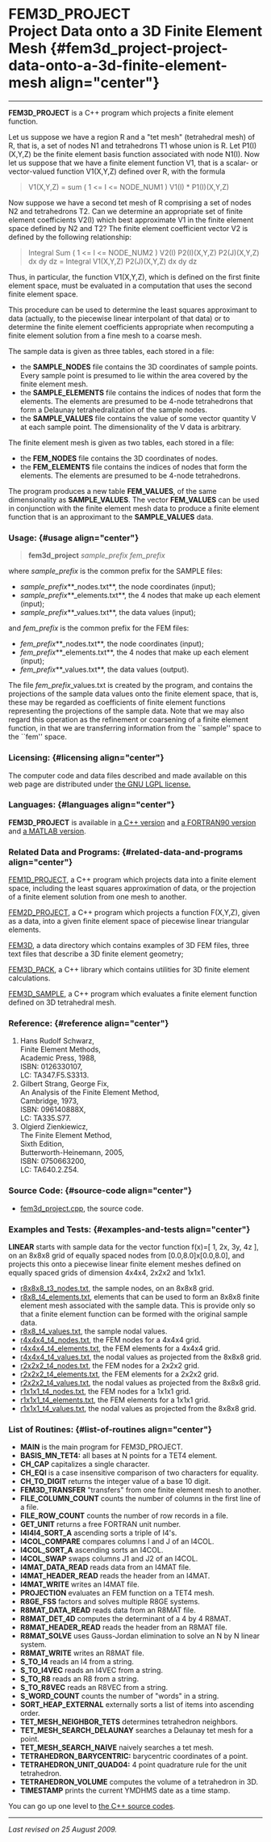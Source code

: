 FEM3D\_PROJECT\
Project Data onto a 3D Finite Element Mesh {#fem3d_project-project-data-onto-a-3d-finite-element-mesh align="center"}
==========================================

------------------------------------------------------------------------

**FEM3D\_PROJECT** is a C++ program which projects a finite element
function.

Let us suppose we have a region R and a "tet mesh" (tetrahedral mesh) of
R, that is, a set of nodes N1 and tetrahedrons T1 whose union is R. Let
P1(I)(X,Y,Z) be the finite element basis function associated with node
N1(I). Now let us suppose that we have a finite element function V1,
that is a scalar- or vector-valued function V1(X,Y,Z) defined over R,
with the formula

> V1(X,Y,Z) = sum ( 1 &lt;= I &lt;= NODE\_NUM1 ) V1(I) \* P1(I)(X,Y,Z)

Now suppose we have a second tet mesh of R comprising a set of nodes N2
and tetrahedrons T2. Can we determine an appropriate set of finite
element coefficients V2(I) which best approximate V1 in the finite
element space defined by N2 and T2? The finite element coefficient
vector V2 is defined by the following relationship:

> Integral Sum ( 1 &lt;= I &lt;= NODE\_NUM2 ) V2(I) P2(I)(X,Y,Z)
> P2(J)(X,Y,Z) dx dy dz = Integral V1(X,Y,Z) P2(J)(X,Y,Z) dx dy dz

Thus, in particular, the function V1(X,Y,Z), which is defined on the
first finite element space, must be evaluated in a computation that uses
the second finite element space.

This procedure can be used to determine the least squares approximant to
data (actually, to the piecewise linear interpolant of that data) or to
determine the finite element coefficients appropriate when recomputing a
finite element solution from a fine mesh to a coarse mesh.

The sample data is given as three tables, each stored in a file:

-   the **SAMPLE\_NODES** file contains the 3D coordinates of sample
    points. Every sample point is presumed to lie within the area
    covered by the finite element mesh.
-   the **SAMPLE\_ELEMENTS** file contains the indices of nodes that
    form the elements. The elements are presumed to be 4-node
    tetrahedrons that form a Delaunay tetrahedralization of the sample
    nodes.
-   the **SAMPLE\_VALUES** file contains the value of some vector
    quantity V at each sample point. The dimensionality of the V data is
    arbitrary.

The finite element mesh is given as two tables, each stored in a file:

-   the **FEM\_NODES** file contains the 3D coordinates of nodes.
-   the **FEM\_ELEMENTS** file contains the indices of nodes that form
    the elements. The elements are presumed to be 4-node tetrahedrons.

The program produces a new table **FEM\_VALUES**, of the same
dimensionality as **SAMPLE\_VALUES**. The vector **FEM\_VALUES** can be
used in conjunction with the finite element mesh data to produce a
finite element function that is an approximant to the **SAMPLE\_VALUES**
data.

### Usage: {#usage align="center"}

> **fem3d\_project** *sample\_prefix* *fem\_prefix*

where *sample\_prefix* is the common prefix for the SAMPLE files:

-   *sample\_prefix***\_nodes.txt**, the node coordinates (input);
-   *sample\_prefix***\_elements.txt**, the 4 nodes that make up each
    element (input);
-   *sample\_prefix***\_values.txt**, the data values (input);

and *fem\_prefix* is the common prefix for the FEM files:

-   *fem\_prefix***\_nodes.txt**, the node coordinates (input);
-   *fem\_prefix***\_elements.txt**, the 4 nodes that make up each
    element (input);
-   *fem\_prefix***\_values.txt**, the data values (output).

The file *fem\_prefix*\_values.txt is created by the program, and
contains the projections of the sample data values onto the finite
element space, that is, these may be regarded as coefficients of finite
element functions representing the projections of the sample data. Note
that we may also regard this operation as the refinement or coarsening
of a finite element function, in that we are transferring information
from the \`\`sample'' space to the \`\`fem'' space.

### Licensing: {#licensing align="center"}

The computer code and data files described and made available on this
web page are distributed under [the GNU LGPL
license.](../../txt/gnu_lgpl.txt)

### Languages: {#languages align="center"}

**FEM3D\_PROJECT** is available in [a C++
version](../../master/fem3d_project/fem3d_project.md) and [a
FORTRAN90 version](../../f_src/fem3d_project/fem3d_project.md) and [a
MATLAB version](../../m_src/fem3d_project/fem3d_project.md).

### Related Data and Programs: {#related-data-and-programs align="center"}

[FEM1D\_PROJECT](../../master/fem1d_project/fem1d_project.md), a C++
program which projects data into a finite element space, including the
least squares approximation of data, or the projection of a finite
element solution from one mesh to another.

[FEM2D\_PROJECT](../../master/fem2d_project/fem2d_project.md), a C++
program which projects a function F(X,Y,Z), given as a data, into a
given finite element space of piecewise linear triangular elements.

[FEM3D](../../data/fem3d/fem3d.md), a data directory which contains
examples of 3D FEM files, three text files that describe a 3D finite
element geometry;

[FEM3D\_PACK](../../master/fem3d_pack/fem3d_pack.md), a C++ library
which contains utilities for 3D finite element calculations.

[FEM3D\_SAMPLE](../../master/fem3d_sample/fem3d_sample.md), a C++
program which evaluates a finite element function defined on 3D
tetrahedral mesh.

### Reference: {#reference align="center"}

1.  Hans Rudolf Schwarz,\
    Finite Element Methods,\
    Academic Press, 1988,\
    ISBN: 0126330107,\
    LC: TA347.F5.S3313.
2.  Gilbert Strang, George Fix,\
    An Analysis of the Finite Element Method,\
    Cambridge, 1973,\
    ISBN: 096140888X,\
    LC: TA335.S77.
3.  Olgierd Zienkiewicz,\
    The Finite Element Method,\
    Sixth Edition,\
    Butterworth-Heinemann, 2005,\
    ISBN: 0750663200,\
    LC: TA640.2.Z54.

### Source Code: {#source-code align="center"}

-   [fem3d\_project.cpp](fem3d_project.cpp), the source code.

### Examples and Tests: {#examples-and-tests align="center"}

**LINEAR** starts with sample data for the vector function f(x)=\[ 1,
2x, 3y, 4z \], on an 8x8x8 grid of equally spaced nodes from
\[0.0,8.0\]x\[0.0,8.0\], and projects this onto a piecewise linear
finite element meshes defined on equally spaced grids of dimension
4x4x4, 2x2x2 and 1x1x1.

-   [r8x8x8\_t3\_nodes.txt](r8x8x8_t4_nodes.txt), the sample nodes, on
    an 8x8x8 grid.
-   [r8x8\_t4\_elements.txt](r8x8x8_t4_elements.txt), elements that can
    be used to form an 8x8x8 finite element mesh associated with the
    sample data. This is provide only so that a finite element function
    can be formed with the original sample data.
-   [r8x8\_t4\_values.txt](r8x8x8_t4_values.txt), the sample nodal
    values.
-   [r4x4x4\_t4\_nodes.txt](r4x4x4_t4_nodes.txt), the FEM nodes for a
    4x4x4 grid.
-   [r4x4x4\_t4\_elements.txt](r4x4x4_t4_elements.txt), the FEM elements
    for a 4x4x4 grid.
-   [r4x4x4\_t4\_values.txt](r4x4x4_t4_values.txt), the nodal values as
    projected from the 8x8x8 grid.
-   [r2x2x2\_t4\_nodes.txt](r2x2x2_t4_nodes.txt), the FEM nodes for a
    2x2x2 grid.
-   [r2x2x2\_t4\_elements.txt](r2x2x2_t4_elements.txt), the FEM elements
    for a 2x2x2 grid.
-   [r2x2x2\_t4\_values.txt](r2x2x2_t4_values.txt), the nodal values as
    projected from the 8x8x8 grid.
-   [r1x1x1\_t4\_nodes.txt](r1x1x1_t4_nodes.txt), the FEM nodes for a
    1x1x1 grid.
-   [r1x1x1\_t4\_elements.txt](r1x1x1_t4_elements.txt), the FEM elements
    for a 1x1x1 grid.
-   [r1x1x1\_t4\_values.txt](r1x1x1_t4_values.txt), the nodal values as
    projected from the 8x8x8 grid.

### List of Routines: {#list-of-routines align="center"}

-   **MAIN** is the main program for FEM3D\_PROJECT.
-   **BASIS\_MN\_TET4:** all bases at N points for a TET4 element.
-   **CH\_CAP** capitalizes a single character.
-   **CH\_EQI** is a case insensitive comparison of two characters for
    equality.
-   **CH\_TO\_DIGIT** returns the integer value of a base 10 digit.
-   **FEM3D\_TRANSFER** "transfers" from one finite element mesh to
    another.
-   **FILE\_COLUMN\_COUNT** counts the number of columns in the first
    line of a file.
-   **FILE\_ROW\_COUNT** counts the number of row records in a file.
-   **GET\_UNIT** returns a free FORTRAN unit number.
-   **I4I4I4\_SORT\_A** ascending sorts a triple of I4's.
-   **I4COL\_COMPARE** compares columns I and J of an I4COL.
-   **I4COL\_SORT\_A** ascending sorts an I4COL.
-   **I4COL\_SWAP** swaps columns J1 and J2 of an I4COL.
-   **I4MAT\_DATA\_READ** reads data from an I4MAT file.
-   **I4MAT\_HEADER\_READ** reads the header from an I4MAT.
-   **I4MAT\_WRITE** writes an I4MAT file.
-   **PROJECTION** evaluates an FEM function on a TET4 mesh.
-   **R8GE\_FSS** factors and solves multiple R8GE systems.
-   **R8MAT\_DATA\_READ** reads data from an R8MAT file.
-   **R8MAT\_DET\_4D** computes the determinant of a 4 by 4 R8MAT.
-   **R8MAT\_HEADER\_READ** reads the header from an R8MAT file.
-   **R8MAT\_SOLVE** uses Gauss-Jordan elimination to solve an N by N
    linear system.
-   **R8MAT\_WRITE** writes an R8MAT file.
-   **S\_TO\_I4** reads an I4 from a string.
-   **S\_TO\_I4VEC** reads an I4VEC from a string.
-   **S\_TO\_R8** reads an R8 from a string.
-   **S\_TO\_R8VEC** reads an R8VEC from a string.
-   **S\_WORD\_COUNT** counts the number of "words" in a string.
-   **SORT\_HEAP\_EXTERNAL** externally sorts a list of items into
    ascending order.
-   **TET\_MESH\_NEIGHBOR\_TETS** determines tetrahedron neighbors.
-   **TET\_MESH\_SEARCH\_DELAUNAY** searches a Delaunay tet mesh for a
    point.
-   **TET\_MESH\_SEARCH\_NAIVE** naively searches a tet mesh.
-   **TETRAHEDRON\_BARYCENTRIC:** barycentric coordinates of a point.
-   **TETRAHEDRON\_UNIT\_QUAD04:** 4 point quadrature rule for the unit
    tetrahedron.
-   **TETRAHEDRON\_VOLUME** computes the volume of a tetrahedron in 3D.
-   **TIMESTAMP** prints the current YMDHMS date as a time stamp.

You can go up one level to [the C++ source codes](../cpp_src.md).

------------------------------------------------------------------------

*Last revised on 25 August 2009.*
